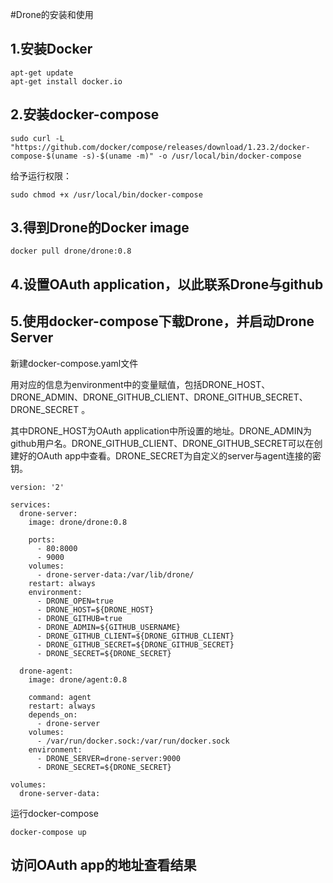 #Drone的安装和使用
## 1.安装Docker
```
apt-get update
apt-get install docker.io
```
## 2.安装docker-compose
```
sudo curl -L "https://github.com/docker/compose/releases/download/1.23.2/docker-compose-$(uname -s)-$(uname -m)" -o /usr/local/bin/docker-compose
```
给予运行权限：

```
sudo chmod +x /usr/local/bin/docker-compose
```
## 3.得到Drone的Docker image
```
docker pull drone/drone:0.8
```
## 4.设置OAuth application，以此联系Drone与github

## 5.使用docker-compose下载Drone，并启动Drone Server
新建docker-compose.yaml文件

用对应的信息为environment中的变量赋值，包括DRONE\_HOST、DRONE\_ADMIN、DRONE\_GITHUB\_CLIENT、DRONE\_GITHUB\_SECRET、DRONE\_SECRET	。

其中DRONE\_HOST为OAuth application中所设置的地址。DRONE_ADMIN为github用户名。DRONE\_GITHUB\_CLIENT、DRONE\_GITHUB\_SECRET可以在创建好的OAuth app中查看。DRONE\_SECRET为自定义的server与agent连接的密钥。

```
version: '2'

services:
  drone-server:
    image: drone/drone:0.8

    ports:
      - 80:8000
      - 9000
    volumes:
      - drone-server-data:/var/lib/drone/
    restart: always
    environment:
      - DRONE_OPEN=true
      - DRONE_HOST=${DRONE_HOST}
      - DRONE_GITHUB=true
      - DRONE_ADMIN=${GITHUB_USERNAME}
      - DRONE_GITHUB_CLIENT=${DRONE_GITHUB_CLIENT}
      - DRONE_GITHUB_SECRET=${DRONE_GITHUB_SECRET}
      - DRONE_SECRET=${DRONE_SECRET}
      
  drone-agent:
    image: drone/agent:0.8

    command: agent
    restart: always
    depends_on:
      - drone-server
    volumes:
      - /var/run/docker.sock:/var/run/docker.sock
    environment:
      - DRONE_SERVER=drone-server:9000
      - DRONE_SECRET=${DRONE_SECRET}

volumes:
  drone-server-data:
```
运行docker-compose

```
docker-compose up
```
## 访问OAuth app的地址查看结果